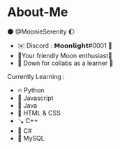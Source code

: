 # About-Me
🌑 @MoonieSerenity 🌔
- ✉️ Discord : 𝗠𝗼𝗼𝗻𝗹𝗶𝗴𝗵𝘁#0001 📩
- 🌟Your friendly Moon enthusiast🌙
- 🌿 Down for collabs as a learner 🍃


Currently Learning : 
* 🔥 Python               
* 💖 Javascript                  
* 🍃 Java
* 🚽 HTML & CSS
* 🪠 C++
* 🪫 C#
* 🚮 MySQL

